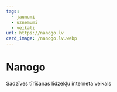 ```yaml
---
tags:
  - jaunumi
  - uznemumi
  - veikali
url: https://nanogo.lv
card_image: /nanogo.lv.webp
---
```


# Nanogo

Sadzīves tīrīšanas līdzekļu interneta veikals
